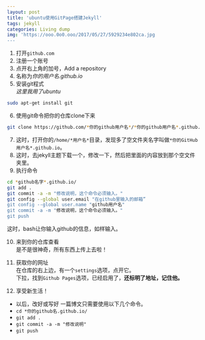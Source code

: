 ```yaml
---
layout: post
title: 'ubuntu使用GitPage搭建Jekyll'
tags: jekyll
categories: Living dump
img: 'https://ooo.0o0.ooo/2017/05/27/5929234e802ca.jpg
---
```





1. 打开`github.com`  
2. 注册一个账号  
3. 点开右上角的加号，Add a repository  
4. 名称为*你的用户名.github.io*  
5. 安装git程式  
*这里我用了ubuntu*  
```bash
sudo apt-get install git
```
6. 使用git命令把你的仓库clone下来  
```bash
git clone https://github.com/*你的github用户名*/*你的github用户名*.github.io.git
```
7. 这时，打开你的`/home/*用户名*`目录，发现多了空文件夹名字叫做`*你的GitHub用户名*.github.io`。  
8. 这时，去jekyll主题下载一个，修改一下，然后把里面的内容放到那个空文件夹里。  
9. 执行命令
```bash
cd *github名字*.github.io/
git add .
git commit -a -m "修改说明，这个命令必须输入。"
git config --global user.email "在github里输入的邮箱”
git config --global user.name "github用户名"
git commit -a -m "修改说明，这个命令必须输入。"
git push
```
这时，bash让你输入github的信息，如样输入。   
  
10. 来到你的仓库查看  
是不是很神奇，所有东西上传上去啦！
  
11. 获取你的网址  
在仓库的右上边，有一个`settings`选项，点开它。  
下拉，找到`Github Pages`选项，已经启用了，**还标明了地址，记住他。**
  
12. 享受新生活！
*  以后，改好或写好 一篇博文只需要使用以下几个命令。  
* `cd *你的github名.github.io/`  
* `git add .`  
* `git commit -a -m "修改说明"`  
* `git push`   
